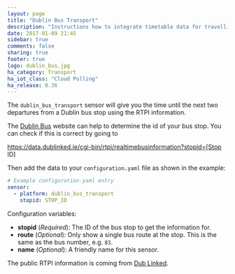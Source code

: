 ```yaml
---
layout: page
title: "Dublin Bus Transport"
description: "Instructions how to integrate timetable data for travelling on Dublin Bus within Home Assistant."
date: 2017-01-09 21:45
sidebar: true
comments: false
sharing: true
footer: true
logo: dublin_bus.jpg
ha_category: Transport
ha_iot_class: "Cloud Polling"
ha_release: 0.36
---
```



The `dublin_bus_transport` sensor will give you the time until the next two departures from a Dublin bus stop using the RTPI information.

The [Dublin Bus](https://www.dublinbus.ie/RTPI/) website can help to determine the id of your bus stop. You can check if this is correct by going to 

https://data.dublinked.ie/cgi-bin/rtpi/realtimebusinformation?stopid=[Stop ID]

Then add the data to your `configuration.yaml` file as shown in the example:

```yaml
# Example configuration.yaml entry
sensor:
  - platform: dublin_bus_transport
    stopid: STOP_ID
```

Configuration variables:

- **stopid** (*Required*): The ID of the bus stop to get the information for.
- **route** (*Optional*): Only show a single bus route at the stop. This is the same as the bus number, e.g. `83`.
- **name** (*Optional*): A friendly name for this sensor.

The public RTPI information is coming from [Dub Linked](https://data.dublinked.ie/).
